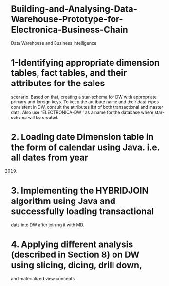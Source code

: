 # Building-and-Analysing-Data-Warehouse-Prototype-for-Electronica-Business-Chain
Data Warehouse and Business Intelligence 

# 1-Identifying appropriate dimension tables, fact tables, and their attributes for the sales
scenario. Based on that, creating a star-schema for DW with appropriate primary and
foreign keys. To keep the attribute name and their data types consistent in DW, consult the
attributes list of both transactional and master data. Also use “ELECTRONICA-DW'' as a
name for the database where star-schema will be created.
# 2. Loading date Dimension table in the form of calendar using Java. i.e. all dates from year
2019.
# 3. Implementing the HYBRIDJOIN algorithm using Java and successfully loading transactional
data into DW after joining it with MD.
# 4. Applying different analysis (described in Section 8) on DW using slicing, dicing, drill down,
and materialized view concepts.
